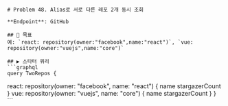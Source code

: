     # Problem 48. Alias로 서로 다른 레포 2개 동시 조회

    **Endpoint**: GitHub

    ## 🎯 목표
    예: `react: repository(owner:"facebook",name:"react")`, `vue: repository(owner:"vuejs",name:"core")`

    ## ▶ 스타터 쿼리
    ```graphql
    query TwoRepos {
  react: repository(owner: "facebook", name: "react") { name stargazerCount }
  vue: repository(owner: "vuejs", name: "core") { name stargazerCount }
}
    ```
